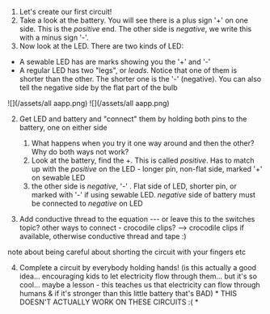 1. Let's create our first circuit!
2. Take a look at the battery. You will see there is a plus sign '+' on one side. This is the *positive* end. The other side is *negative*, we write this with a minus sign '-'.
3. Now look at the LED. There are two kinds of LED:
 * A sewable LED has are marks showing you the '+' and '-'
 * A regular LED has two "legs", or *leads*. Notice that one of them is shorter than the other. The shorter one is the '-' (negative). You can also tell the negative side by the flat part of the bulb
 
 ![](/assets/all aapp.png) ![](/assets/all aapp.png)
 
2. Get LED and battery and "connect" them by holding both pins to the battery, one on either side
   1. What happens when you try it one way around and then the other? Why do both ways not work?
   2. Look at the battery, find the +. This is called *positive*. Has to match up with the *positive* on the LED - longer pin, non-flat side, marked '+' on sewable LED
   3. the other side is *negative*, '-' . Flat side of LED, shorter pin, or marked with '-' if using sewable LED. *negative* side of battery must be connected to *negative* on LED
   
   



3. Add conductive thread to the equation --- or leave this to the switches topic? other ways to connect - crocodile clips? 
--> crocodile clips if available, otherwise conductive thread and tape :)

note about being careful about shorting the circuit with your fingers etc



4. Complete a circuit by everybody holding hands! (is this actually a good idea... encouraging kids to let electricity flow through them... but it's so cool... maybe a lesson - this teaches us that electricity can flow through humans & if it's stronger than this little battery that's BAD) * THIS DOESN'T ACTUALLY WORK ON THESE CIRCUITS :( *

<!-- TODO: PICTURES!! --> 


<!-- 

if no crocodile clips, use the thread - team up with the person beside you (unless you have four hands!)





-->

